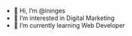 - 👋 Hi, I’m @ininges
- 👀 I’m interested in Digital Marketing
- 🌱 I’m currently learning Web Developer

<!---
ininges/ininges is a ✨ special ✨ repository because its `README.md` (this file) appears on your GitHub profile.
You can click the Preview link to take a look at your changes.
--->
